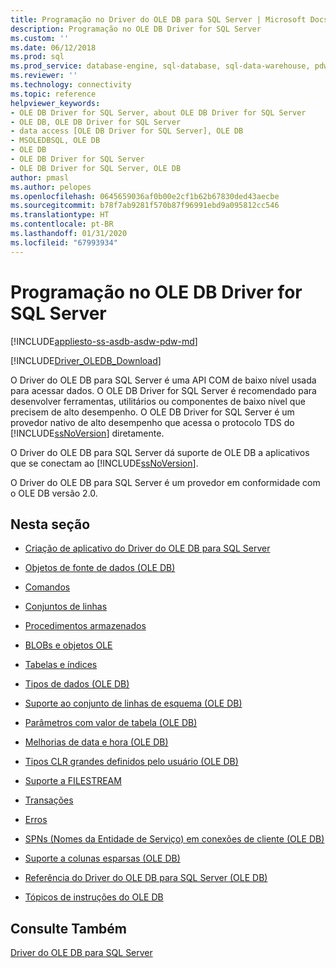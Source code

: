 ```yaml
---
title: Programação no Driver do OLE DB para SQL Server | Microsoft Docs
description: Programação no OLE DB Driver for SQL Server
ms.custom: ''
ms.date: 06/12/2018
ms.prod: sql
ms.prod_service: database-engine, sql-database, sql-data-warehouse, pdw
ms.reviewer: ''
ms.technology: connectivity
ms.topic: reference
helpviewer_keywords:
- OLE DB Driver for SQL Server, about OLE DB Driver for SQL Server
- OLE DB, OLE DB Driver for SQL Server
- data access [OLE DB Driver for SQL Server], OLE DB
- MSOLEDBSQL, OLE DB
- OLE DB
- OLE DB Driver for SQL Server
- OLE DB Driver for SQL Server, OLE DB
author: pmasl
ms.author: pelopes
ms.openlocfilehash: 0645659036af0b00e2cf1b62b67830ded43aecbe
ms.sourcegitcommit: b78f7ab9281f570b87f96991ebd9a095812cc546
ms.translationtype: HT
ms.contentlocale: pt-BR
ms.lasthandoff: 01/31/2020
ms.locfileid: "67993934"
---
```

# <a name="ole-db-driver-for-sql-server-programming"></a>Programação no OLE DB Driver for SQL Server
[!INCLUDE[appliesto-ss-asdb-asdw-pdw-md](../../../includes/appliesto-ss-asdb-asdw-pdw-md.md)]

[!INCLUDE[Driver_OLEDB_Download](../../../includes/driver_oledb_download.md)]

  O Driver do OLE DB para SQL Server é uma API COM de baixo nível usada para acessar dados. O OLE DB Driver for SQL Server é recomendado para desenvolver ferramentas, utilitários ou componentes de baixo nível que precisem de alto desempenho. O OLE DB Driver for SQL Server é um provedor nativo de alto desempenho que acessa o protocolo TDS do [!INCLUDE[ssNoVersion](../../../includes/ssnoversion-md.md)] diretamente.  
  
 O Driver do OLE DB para SQL Server dá suporte de OLE DB a aplicativos que se conectam ao [!INCLUDE[ssNoVersion](../../../includes/ssnoversion-md.md)].  
  
 O Driver do OLE DB para SQL Server é um provedor em conformidade com o OLE DB versão 2.0.  
  
## <a name="in-this-section"></a>Nesta seção  
  
-   [Criação de aplicativo do Driver do OLE DB para SQL Server](../../oledb/ole-db-driver/creating-a-oledb-driver-for-sql-server-application.md)  
  
-   [Objetos de fonte de dados &#40;OLE DB&#41;](../../oledb/ole-db-data-source-objects/data-source-objects-ole-db.md)  
  
-   [Comandos](../../oledb/ole-db-commands/commands.md)  
  
-   [Conjuntos de linhas](../../oledb/ole-db-rowsets/rowsets.md)  
  
-   [Procedimentos armazenados](../../oledb/ole-db/stored-procedures.md)  
  
-   [BLOBs e objetos OLE](../../oledb/ole-db-blobs/blobs-and-ole-objects.md)  
  
-   [Tabelas e índices](../../oledb/ole-db-tables-indexes/tables-and-indexes.md)  
  
-   [Tipos de dados &#40;OLE DB&#41;](../../oledb/ole-db-data-types/data-types-ole-db.md)  
  
-   [Suporte ao conjunto de linhas de esquema &#40;OLE DB&#41;](../../oledb/ole-db/schema-rowset-support-ole-db.md)  
  
-   [Parâmetros com valor de tabela &#40;OLE DB&#41;](../../oledb/ole-db-table-valued-parameters/table-valued-parameters-ole-db.md)  
  
-   [Melhorias de data e hora &#40;OLE DB&#41;](../../oledb/ole-db-date-time/date-and-time-improvements-ole-db.md)  
  
-   [Tipos CLR grandes definidos pelo usuário &#40;OLE DB&#41;](../../oledb/ole-db/large-clr-user-defined-types-ole-db.md)  
  
-   [Suporte a FILESTREAM](../../oledb/features/filestream-support.md)  
  
-   [Transações](../../oledb/ole-db-transactions/transactions.md)  
  
-   [Erros](../../oledb/ole-db-errors/errors.md)  
  
-   [SPNs &#40;Nomes da Entidade de Serviço&#41; em conexões de cliente &#40;OLE DB&#41;](../../oledb/ole-db/service-principal-names-spns-in-client-connections-ole-db.md)  
  
-   [Suporte a colunas esparsas &#40;OLE DB&#41;](../../oledb/ole-db/sparse-columns-support-ole-db.md)  
  
-   [Referência do Driver do OLE DB para SQL Server &#40;OLE DB&#41;](../../oledb/ole-db-interfaces/oledb-driver-for-sql-server-ole-db-interfaces.md)  
  
-   [Tópicos de instruções do OLE DB](../../oledb/ole-db-how-to/ole-db-how-to-topics.md)  
  
## <a name="see-also"></a>Consulte Também  
 [Driver do OLE DB para SQL Server](../../oledb/oledb-driver-for-sql-server.md)  
  
  
